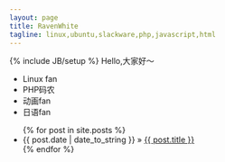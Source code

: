 ```yaml
---
layout: page
title: RavenWhite
tagline: linux,ubuntu,slackware,php,javascript,html
---
```

{% include JB/setup %}
Hello,大家好～

- Linux fan
- PHP码农
- 动画fan
- 日语fan

<ul class="posts">
  {% for post in site.posts %}
    <li><span>{{ post.date | date_to_string }}</span> &raquo; <a href="{{ BASE_PATH }}{{ post.url }}">{{ post.title }}</a></li>
  {% endfor %}
</ul>


